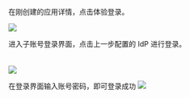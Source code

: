 <IntegrationDetailCard title="体验登录">

在刚创建的应用详情，点击体验登录。

![](~@imagesZhCn/integration/sap-btp/3-1.png)

进入子账号登录界面，点击上一步配置的 IdP 进行登录。

<img src="~@imagesZhCn/integration/sap-btp/3-2.png" style="margin-top: 20px;" class="md-img-padding" />

在登录界面输入账号密码，即可登录成功
![](~@imagesZhCn/integration/sap-btp/3-3.png)

</IntegrationDetailCard>
